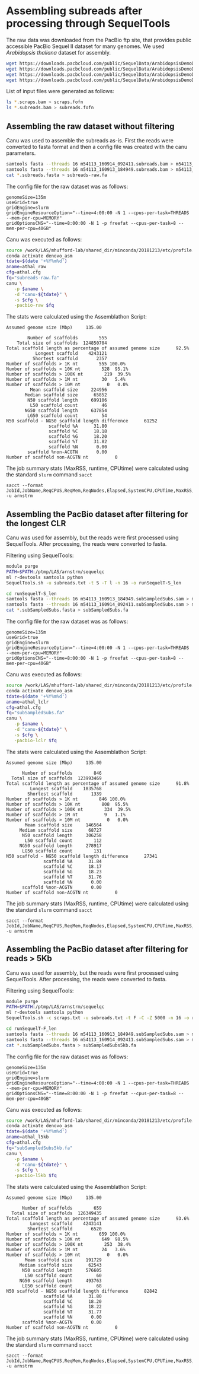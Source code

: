 # Assembling subreads after processing through SequelTools

The raw data was downloaded from the PacBio ftp site, that provides public accessible PacBio Sequel II dataset for many genomes. We used _Arabidopsis thaliana_ dataset for assembly.

```bash
wget https://downloads.pacbcloud.com/public/SequelData/ArabidopsisDemoData/SequenceData/3_C01_customer/m54113_160914_092411.scraps.bam
wget https://downloads.pacbcloud.com/public/SequelData/ArabidopsisDemoData/SequenceData/3_C01_customer/m54113_160914_092411.subreads.bam
wget https://downloads.pacbcloud.com/public/SequelData/ArabidopsisDemoData/SequenceData/1_A01_customer/m54113_160913_184949.scraps.bam
wget https://downloads.pacbcloud.com/public/SequelData/ArabidopsisDemoData/SequenceData/1_A01_customer/m54113_160913_184949.subreads.bam
```

List of input files were generated as follows:

```bash
ls *.scraps.bam > scraps.fofn
ls *.subreads.bam > subreads.fofn
```

## Assembling the raw dataset without filtering

Canu was used to assemble the subreads as-is. First the reads were converted to fasta format and then a config file was created with the canu parameters.

```bash
samtools fasta --threads 16 m54113_160914_092411.subreads.bam > m54113_160914_092411.subreads.fasta
samtools fasta --threads 16 m54113_160913_184949.subreads.bam > m54113_160913_184949.subreads.fasta
cat *.subreads.fasta > subreads-raw.fa
```

The config file for the raw dataset was as follows:


```
genomeSize=135m
useGrid=true
gridEngine=slurm
gridEngineResourceOption="--time=4:00:00 -N 1 --cpus-per-task=THREADS --mem-per-cpu=MEMORY"
gridOptionsCNS="--time=8:00:00 -N 1 -p freefat --cpus-per-task=8 --mem-per-cpu=40GB"
```

Canu was executed as follows:

```bash
source /work/LAS/mhufford-lab/shared_dir/minconda/20181213/etc/profile.d/conda.sh
conda activate denovo_asm
tdate=$(date '+%Y%m%d')
aname=athal_raw
cfg=athal.cfg
fq="subreads-raw.fa"
canu \
   -p $aname \
   -d "canu-${tdate}" \
   -s $cfg \
   -pacbio-raw $fq
```

The stats were calculated using the Assemblathon Script:

```
Assumed genome size (Mbp)     135.00

        Number of scaffolds        555
    Total size of scaffolds  124850704
Total scaffold length as percentage of assumed genome size      92.5%
           Longest scaffold    4243121
          Shortest scaffold       2357
Number of scaffolds > 1K nt        555 100.0%
Number of scaffolds > 10K nt        528  95.1%
Number of scaffolds > 100K nt        219  39.5%
Number of scaffolds > 1M nt         30   5.4%
Number of scaffolds > 10M nt          0   0.0%
         Mean scaffold size     224956
       Median scaffold size      65852
        N50 scaffold length     699106
         L50 scaffold count         46
       NG50 scaffold length     637854
        LG50 scaffold count         54
N50 scaffold - NG50 scaffold length difference      61252
                scaffold %A      31.80
                scaffold %C      18.18
                scaffold %G      18.20
                scaffold %T      31.82
                scaffold %N       0.00
        scaffold %non-ACGTN       0.00
Number of scaffold non-ACGTN nt          0
```

The job summary stats (MaxRSS, runtime, CPUtime) were calculated using the standard `slurm` command `sacct`

```
sacct --format JobId,JobName,ReqCPUS,ReqMem,ReqNodes,Elapsed,SystemCPU,CPUTime,MaxRSS,MaxVMSize,State,Start,End -u arnstrm
```


## Assembling the PacBio dataset after filtering for the longest CLR

Canu was used for assembly, but the reads were first processed using SequelTools. After processing, the reads were converted to fasta.

Filtering using SequelTools:

```bash
module purge
PATH=$PATH:/ptmp/LAS/arnstrm/sequelqc
ml r-devtools samtools python
SequelTools.sh -u subreads.txt -t S -T l -n 16 -o runSequelT-S_len
```

```bash
cd runSequelT-S_len
samtools fasta --threads 16 m54113_160913_184949.subSampledSubs.sam > m54113_160913_184949.subSampledSubs.fasta
samtools fasta --threads 16 m54113_160914_092411.subSampledSubs.sam > m54113_160914_092411.subSampledSubs.fasta
cat *.subSampledSubs.fasta > subSampledSubs.fa
```

The config file for the raw dataset was as follows:


```
genomeSize=135m
useGrid=true
gridEngine=slurm
gridEngineResourceOption="--time=4:00:00 -N 1 --cpus-per-task=THREADS --mem-per-cpu=MEMORY"
gridOptionsCNS="--time=8:00:00 -N 1 -p freefat --cpus-per-task=8 --mem-per-cpu=40GB"
```

Canu was executed as follows:

```bash
source /work/LAS/mhufford-lab/shared_dir/minconda/20181213/etc/profile.d/conda.sh
conda activate denovo_asm
tdate=$(date '+%Y%m%d')
aname=athal_lclr
cfg=athal.cfg
fq="subSampledSubs.fa"
canu \
   -p $aname \
   -d "canu-${tdate}" \
   -s $cfg \
   -pacbio-lclr $fq
```

The stats were calculated using the Assemblathon Script:

```
Assumed genome size (Mbp)     135.00

      Number of scaffolds        846
  Total size of scaffolds  123993469
Total scaffold length as percentage of assumed genome size      91.8%
         Longest scaffold    1835768
        Shortest scaffold       1339
Number of scaffolds > 1K nt        846 100.0%
Number of scaffolds > 10K nt        808  95.5%
Number of scaffolds > 100K nt        334  39.5%
Number of scaffolds > 1M nt          9   1.1%
Number of scaffolds > 10M nt          0   0.0%
       Mean scaffold size     146564
     Median scaffold size      68727
      N50 scaffold length     306258
       L50 scaffold count        112
     NG50 scaffold length     278917
      LG50 scaffold count        131
N50 scaffold - NG50 scaffold length difference      27341
              scaffold %A      31.84
              scaffold %C      18.17
              scaffold %G      18.23
              scaffold %T      31.76
              scaffold %N       0.00
      scaffold %non-ACGTN       0.00
Number of scaffold non-ACGTN nt          0
```

The job summary stats (MaxRSS, runtime, CPUtime) were calculated using the standard `slurm` command `sacct`

```
sacct --format JobId,JobName,ReqCPUS,ReqMem,ReqNodes,Elapsed,SystemCPU,CPUTime,MaxRSS,MaxVMSize,State,Start,End -u arnstrm
```


## Assembling the PacBio dataset after filtering for reads > 5Kb

Canu was used for assembly, but the reads were first processed using SequelTools. After processing, the reads were converted to fasta.

Filtering using SequelTools:

```bash
module purge
PATH=$PATH:/ptmp/LAS/arnstrm/sequelqc
ml r-devtools samtools python
SequelTools.sh -c scraps.txt -u subreads.txt -t F -C -Z 5000 -n 16 -o runSequelT-F_len
```

```bash
cd runSequelT-F_len
samtools fasta --threads 16 m54113_160913_184949.subSampledSubs.sam > m54113_160913_184949.subSampledSubs.fasta
samtools fasta --threads 16 m54113_160914_092411.subSampledSubs.sam > m54113_160914_092411.subSampledSubs.fasta
cat *.subSampledSubs.fasta > subSampledSubs5kb.fa
```

The config file for the raw dataset was as follows:


```
genomeSize=135m
useGrid=true
gridEngine=slurm
gridEngineResourceOption="--time=4:00:00 -N 1 --cpus-per-task=THREADS --mem-per-cpu=MEMORY"
gridOptionsCNS="--time=8:00:00 -N 1 -p freefat --cpus-per-task=8 --mem-per-cpu=40GB"
```

Canu was executed as follows:

```bash
source /work/LAS/mhufford-lab/shared_dir/minconda/20181213/etc/profile.d/conda.sh
conda activate denovo_asm
tdate=$(date '+%Y%m%d')
aname=athal_l5kb
cfg=athal.cfg
fq="subSampledSubs5kb.fa"
canu \
   -p $aname \
   -d "canu-${tdate}" \
   -s $cfg \
   -pacbio-l5kb $fq
```

The stats were calculated using the Assemblathon Script:

```
Assumed genome size (Mbp)     135.00

      Number of scaffolds        659
  Total size of scaffolds  126349435
Total scaffold length as percentage of assumed genome size      93.6%
         Longest scaffold    4243141
        Shortest scaffold       6520
Number of scaffolds > 1K nt        659 100.0%
Number of scaffolds > 10K nt        649  98.5%
Number of scaffolds > 100K nt        253  38.4%
Number of scaffolds > 1M nt         24   3.6%
Number of scaffolds > 10M nt          0   0.0%
       Mean scaffold size     191729
     Median scaffold size      62543
      N50 scaffold length     576605
       L50 scaffold count         60
     NG50 scaffold length     493763
      LG50 scaffold count         68
N50 scaffold - NG50 scaffold length difference      82842
              scaffold %A      31.80
              scaffold %C      18.20
              scaffold %G      18.22
              scaffold %T      31.77
              scaffold %N       0.00
      scaffold %non-ACGTN       0.00
Number of scaffold non-ACGTN nt          0
```

The job summary stats (MaxRSS, runtime, CPUtime) were calculated using the standard `slurm` command `sacct`

```
sacct --format JobId,JobName,ReqCPUS,ReqMem,ReqNodes,Elapsed,SystemCPU,CPUTime,MaxRSS,MaxVMSize,State,Start,End -u arnstrm
```
